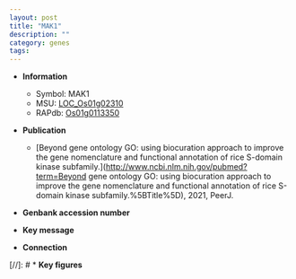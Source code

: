 ```yaml
---
layout: post
title: "MAK1"
description: ""
category: genes
tags: 
---
```


* **Information**  
    + Symbol: MAK1  
    + MSU: [LOC_Os01g02310](http://rice.uga.edu/cgi-bin/ORF_infopage.cgi?orf=LOC_Os01g02310)  
    + RAPdb: [Os01g0113350](http://rapdb.dna.affrc.go.jp/viewer/gbrowse_details/irgsp1?name=Os01g0113350)  

* **Publication**  
    + [Beyond gene ontology GO: using biocuration approach to improve the gene nomenclature and functional annotation of rice S-domain kinase subfamily.](http://www.ncbi.nlm.nih.gov/pubmed?term=Beyond gene ontology GO: using biocuration approach to improve the gene nomenclature and functional annotation of rice S-domain kinase subfamily.%5BTitle%5D), 2021, PeerJ.

* **Genbank accession number**  

* **Key message**  

* **Connection**  

[//]: # * **Key figures**  


